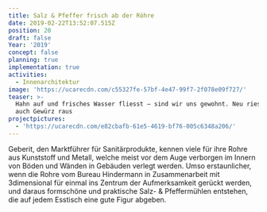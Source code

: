 ```yaml
---
title: Salz & Pfeffer frisch ab der Röhre
date: 2019-02-22T13:52:07.515Z
position: 20
draft: false
Year: '2019'
concept: false
planning: true
implementation: true
activities:
  - Innenarchitektur
image: 'https://ucarecdn.com/c55327fe-57bf-4e47-99f7-2f078e09f727/'
teaser: >-
  Hahn auf und frisches Wasser fliesst — sind wir uns gewohnt. Neu rieselt aber
  auch Gewürz raus
projectpictures:
  - 'https://ucarecdn.com/e82cbafb-61e5-4619-bf76-005c6348a206/'
---
```

Geberit, den Marktführer für Sanitärprodukte, kennen viele für ihre Rohre aus Kunststoff und Metall, welche meist vor dem Auge verborgen im Innern von Böden und Wänden in Gebäuden verlegt werden. Umso erstaunlicher, wenn die Rohre vom Bureau Hindermann in Zusammenarbeit mit 3dimensional für einmal ins Zentrum der Aufmerksamkeit gerückt werden, und daraus formschöne und praktische Salz- & Pfeffermühlen entstehen, die auf jedem Esstisch eine gute Figur abgeben.
